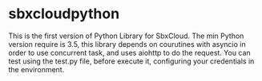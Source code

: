 # sbxcloudpython

This is the first version of Python Library for SbxCloud. The min Python version require is 3.5, this library depends on courutines with asyncio in order to use concurrent task, and uses aiohttp to do the request. You can test using the test.py file, before execute it, configuring your credentials in the environment.


